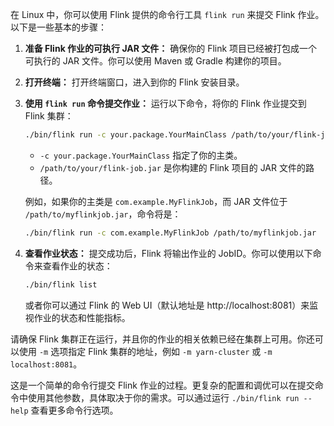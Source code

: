 在 Linux 中，你可以使用 Flink 提供的命令行工具 `flink run` 来提交 Flink 作业。以下是一些基本的步骤：

1. **准备 Flink 作业的可执行 JAR 文件：**
   确保你的 Flink 项目已经被打包成一个可执行的 JAR 文件。你可以使用 Maven 或 Gradle 构建你的项目。

2. **打开终端：**
   打开终端窗口，进入到你的 Flink 安装目录。

3. **使用 `flink run` 命令提交作业：**
   运行以下命令，将你的 Flink 作业提交到 Flink 集群：

   ```bash
   ./bin/flink run -c your.package.YourMainClass /path/to/your/flink-job.jar
   ```

    - `-c your.package.YourMainClass` 指定了你的主类。
    - `/path/to/your/flink-job.jar` 是你构建的 Flink 项目的 JAR 文件的路径。

   例如，如果你的主类是 `com.example.MyFlinkJob`，而 JAR 文件位于 `/path/to/myflinkjob.jar`，命令将是：

   ```bash
   ./bin/flink run -c com.example.MyFlinkJob /path/to/myflinkjob.jar
   ```

4. **查看作业状态：**
   提交成功后，Flink 将输出作业的 JobID。你可以使用以下命令来查看作业的状态：

   ```bash
   ./bin/flink list
   ```

   或者你可以通过 Flink 的 Web UI（默认地址是 http://localhost:8081）来监视作业的状态和性能指标。

请确保 Flink 集群正在运行，并且你的作业的相关依赖已经在集群上可用。你还可以使用 `-m` 选项指定 Flink 集群的地址，例如 `-m yarn-cluster` 或 `-m localhost:8081`。

这是一个简单的命令行提交 Flink 作业的过程。更复杂的配置和调优可以在提交命令中使用其他参数，具体取决于你的需求。可以通过运行 `./bin/flink run --help` 查看更多命令行选项。